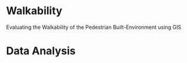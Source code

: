 # Walkability
Evaluating the Walkability of the Pedestrian Built-Environment using GIS


# Data Analysis
